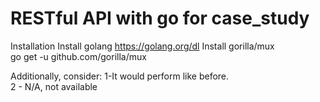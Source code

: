 # RESTful API with go for case_study

Installation
Install golang 
https://golang.org/dl
Install gorilla/mux <br>
go get -u github.com/gorilla/mux 

Additionally, consider:
1-It would perform like before.<br>
2 - N/A, not available



